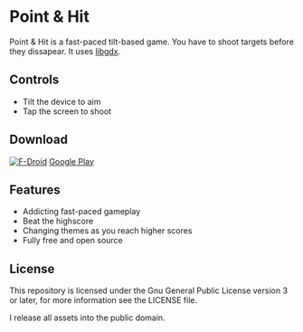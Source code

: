 # Point & Hit
Point & Hit is a fast-paced tilt-based game. You have to shoot targets before they dissapear. It uses [libgdx](https://libgdx.badlogicgames.com/).

## Controls
* Tilt the device to aim
* Tap the screen to shoot

## Download
[![F-Droid](https://f-droid.org/wiki/images/0/06/F-Droid-button_get-it-on.png)](https://f-droid.org/repository/browse/?fdid=com.jmstudios.pointandhit.android)
[Google Play](https://play.google.com/store/apps/details?id=com.jmstudios.pointandhit.android)

## Features
* Addicting fast-paced gameplay
* Beat the highscore
* Changing themes as you reach higher scores
* Fully free and open source

## License
This repository is licensed under the Gnu General Public License version 3 or later, for more information see the LICENSE file.

I release all assets into the public domain.
